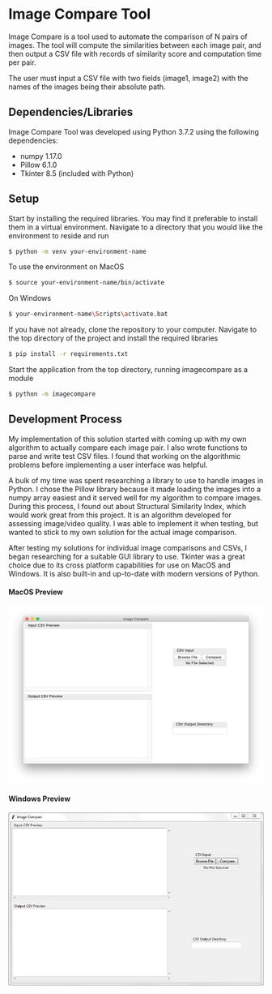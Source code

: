 # Image Compare Tool

Image Compare is a tool used to automate the comparison of N pairs of images. The tool will compute the similarities between each image pair, and then output a CSV file with records of similarity score and computation time per pair.

The user must input a CSV file with two fields (image1, image2) with the names of the images being their absolute path.

## Dependencies/Libraries

Image Compare Tool was developed using Python 3.7.2 using the following dependencies:

* numpy 1.17.0
* Pillow 6.1.0
* Tkinter 8.5 (included with Python)

## Setup

Start by installing the required libraries. You may find it preferable to install them in a virtual environment. Navigate to a directory that you would like the environment to reside and run 

```sh
$ python -m venv your-environment-name
```

To use the environment on MacOS

```sh
$ source your-environment-name/bin/activate
```

On Windows

```sh
$ your-environment-name\Scripts\activate.bat
```

If you have not already, clone the repository to your computer. Navigate to the top directory of the project and install the required libraries

```sh
$ pip install -r requirements.txt
```

Start the application from the top directory, running imagecompare as a module

```sh
$ python -m imagecompare
```

## Development Process

My implementation of this solution started with coming up with my own algorithm to actually compare each image pair. I also wrote functions to parse and write test CSV files. I found that working on the algorithmic problems before implementing a user interface was helpful. 

A bulk of my time was spent researching a library to use to handle images in Python. I chose the Pillow library because it made loading the images into a numpy array easiest and it served well for my algorithm to compare images. During this process, I found out about Structural Similarity Index, which would work great from this project. It is an algorithm developed for assessing image/video quality. I was able to implement it when testing, but wanted to stick to my own solution for the actual image comparison.

After testing my solutions for individual image comparisons and CSVs, I began researching for a suitable GUI library to use. Tkinter was a great choice due to its cross platform capabilities for use on MacOS and Windows. It is also built-in and up-to-date with modern versions of Python.

#### MacOS Preview

![MacOS](./images/mac_preview.png)

#### Windows Preview

![Windows](./images/windows_preview.PNG)
